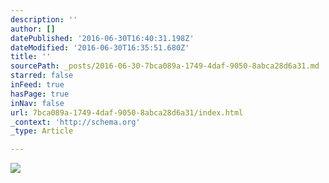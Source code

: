 ```yaml
---
description: ''
author: []
datePublished: '2016-06-30T16:40:31.198Z'
dateModified: '2016-06-30T16:35:51.680Z'
title: ''
sourcePath: _posts/2016-06-30-7bca089a-1749-4daf-9050-8abca28d6a31.md
starred: false
inFeed: true
hasPage: true
inNav: false
url: 7bca089a-1749-4daf-9050-8abca28d6a31/index.html
_context: 'http://schema.org'
_type: Article

---
```

![](https://the-grid-user-content.s3-us-west-2.amazonaws.com/5cd47676-92df-4163-a759-d871f1a425bd.jpg)